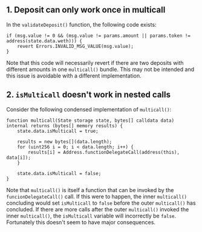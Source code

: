 ## 1. Deposit can only work once in multicall

In the `validateDeposit()` function, the following code exists:

```solidity
if (msg.value != 0 && (msg.value != params.amount || params.token != address(state.data.weth))) {
    revert Errors.INVALID_MSG_VALUE(msg.value);
}
```

Note that this code will necessarily revert if there are two deposits with different amounts in one `multicall()` bundle. This may not be intended and this issue is avoidable with a different implementation.

## 2. `isMulticall` doesn't work in nested calls

Consider the following condensed implementation of `multicall()`:

```solidity
function multicall(State storage state, bytes[] calldata data) internal returns (bytes[] memory results) {
    state.data.isMulticall = true;

    results = new bytes[](data.length);
    for (uint256 i = 0; i < data.length; i++) {
        results[i] = Address.functionDelegateCall(address(this), data[i]);
    }

    state.data.isMulticall = false;
}
```

Note that `multicall()` is itself a function that can be invoked by the `funcionDelegateCall()` call. If this were to happen, the inner `multicall()` concluding would set `isMulticall` to `false` before the outer `multicall()` has concluded. If there are more calls after the outer `multicall()` invoked the inner `multicall()`, the `isMulticall` variable will incorrectly be `false`. Fortunately this doesn't seem to have major consequences.

